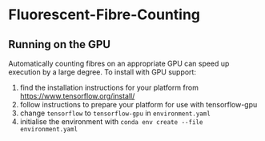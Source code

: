 # Fluorescent-Fibre-Counting


## Running on the GPU

Automatically counting fibres on an appropriate GPU can speed up execution by a large degree.  To install with GPU support:

1. find the installation instructions for your platform from https://www.tensorflow.org/install/
2. follow instructions to prepare your platform for use with tensorflow-gpu
3. change `tensorflow` to `tensorflow-gpu` in `environment.yaml`
4. initialise the environment with `conda env create --file environment.yaml`